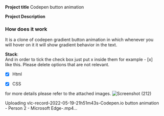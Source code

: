 **Project title**
Codepen button animation

**Project Description**

### How does it work
It is a clone of codepen gradient button animation in which whenever you will hover on it it will show gradient behavior in the text.

**Stack**:  
And in order to tick the check box just put x inside them for example - [x] like this. Please delete options that are not relevant.

- [x] Html
- [x] CSS


for more details please refer to the attached images.
![Screenshot (212)](https://user-images.githubusercontent.com/73521123/169349548-78d1419c-3a37-4b95-bd3a-a418643e060b.png)


Uploading vlc-record-2022-05-19-21h51m43s-Codepen.io button animation - Person 2 - Microsoft​ Edge-.mp4…





